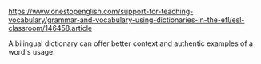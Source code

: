 https://www.onestopenglish.com/support-for-teaching-vocabulary/grammar-and-vocabulary-using-dictionaries-in-the-efl/esl-classroom/146458.article

A bilingual dictionary can offer better context and authentic examples of a word's usage.